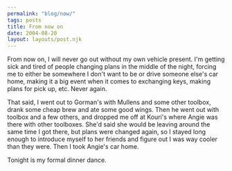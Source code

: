 ```yaml
---
permalink: "blog/now/"
tags: posts
title: From now on
date: 2004-08-20
layout: layouts/post.njk
---
```


From now on, I will never go out without my own vehicle present. I'm getting sick and tired of people changing plans in the middle of the night, forcing me to either be somewhere I don't want to be or drive someone else's car home, making it a big event when it comes to exchanging keys, making plans for pick up, etc. Never again.

That said, I went out to Gorman's with Mullens and some other toolbox, drank some cheap brew and ate some good wings. Then he went out with toolbox and a few others, and dropped me off at Kouri's where Angie was there with other toolboxes. She'd said she would be leaving around the same time I got there, but plans were changed again, so I stayed long enough to introduce myself to her friends and figure out I was way cooler than they were. Then I took Angie's car home.

Tonight is my formal dinner dance.